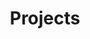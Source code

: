 ---
title: Projects
type: landing

sections:
  - block: markdown
    content:
      title: Research Projects
      text: |
        <details open>
        <summary style="cursor: pointer; font-size: 1.3rem; font-weight: bold; margin: 1rem 0;">🤖 Machine Learning Projects</summary>
        
        - [Deep Learning Framework](/project/dl-framework/)
        - [Neural Network Optimization](/project/nn-optimization/)
        - [AutoML System](/project/automl/)
        </details>
        
        <details>
        <summary style="cursor: pointer; font-size: 1.3rem; font-weight: bold; margin: 1rem 0;">👁️ Computer Vision Projects</summary>
        
        - [Object Detection System](/project/object-detection/)
        - [Image Segmentation](/project/segmentation/)
        - [Face Recognition](/project/face-recognition/)
        </details>
        
        <details>
        <summary style="cursor: pointer; font-size: 1.3rem; font-weight: bold; margin: 1rem 0;">💬 NLP Projects</summary>
        
        - [Language Model](/project/language-model/)
        - [Sentiment Analysis](/project/sentiment/)
        - [Machine Translation](/project/translation/)
        </details>
    design:
      columns: '1'
---